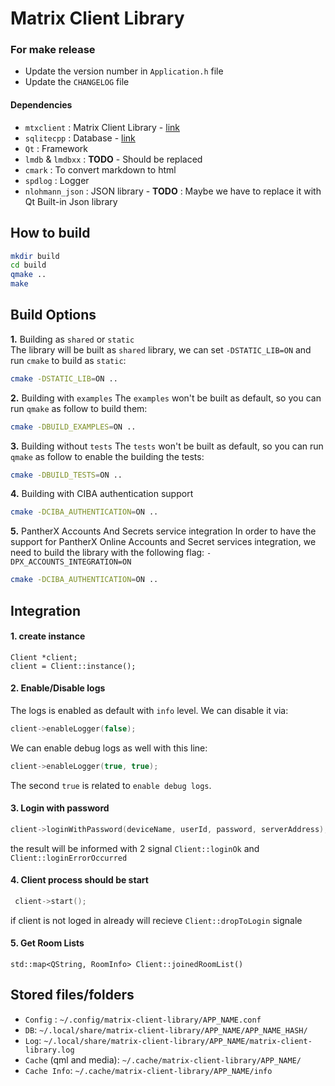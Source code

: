 # Matrix Client Library

### For make release

* Update the version number in `Application.h` file
* Update the `CHANGELOG` file

#### Dependencies
 * `mtxclient`          : Matrix Client Library - [link](https://github.com/Nheko-Reborn/mtxclient)
 * `sqlitecpp`          : Database - [link](https://github.com/SRombauts/SQLiteCpp)
 * `Qt`                 : Framework
 * `lmdb` & `lmdbxx`    : __TODO__ - Should be replaced
 * `cmark`              : To convert markdown to html
 * `spdlog`             : Logger
 * `nlohmann_json`      : JSON library - __TODO__ : Maybe we have to replace it with Qt Built-in Json library 

## How to build

```bash
mkdir build
cd build
qmake ..
make
```

## Build Options
**1.** Building as `shared` or `static`  
The library will be built as `shared` library, we can set `-DSTATIC_LIB=ON` and run `cmake` to build as `static`:

```bash
cmake -DSTATIC_LIB=ON ..
```

**2.** Building with `examples`
The `examples` won't be built as default, so you can run `qmake` as follow to build them:

```bash
cmake -DBUILD_EXAMPLES=ON ..
```

**3.** Building without `tests`
The `tests` won't be built as default, so you can run `qmake` as follow to enable the building the tests:

```bash
cmake -DBUILD_TESTS=ON ..
```

**4.** Building with CIBA authentication support

```bash
cmake -DCIBA_AUTHENTICATION=ON ..
```

**5.** PantherX Accounts And Secrets service integration
In order to have the support for PantherX Online Accounts and Secret services integration, we need to build the library with the following flag: `-DPX_ACCOUNTS_INTEGRATION=ON`

```bash
cmake -DCIBA_AUTHENTICATION=ON ..
```


## Integration
#### 1. create instance 
```
Client *client;
client = Client::instance();
```

#### 2. Enable/Disable logs
The logs is enabled as default with `info` level. We can disable it via:
```cpp
client->enableLogger(false);
```

We can enable debug logs as well with this line:
```cpp
client->enableLogger(true, true);
```
The second `true` is related to `enable debug logs`.


#### 3. Login with password
```cpp
client->loginWithPassword(deviceName, userId, password, serverAddress); 

```
the result will be informed with 2 signal `Client::loginOk` and `Client::loginErrorOccurred`

#### 4. Client process should be start
```cpp
 client->start();
```
if client is not loged in already will recieve `Client::dropToLogin` signale 


#### 5. Get Room Lists
```
std::map<QString, RoomInfo> Client::joinedRoomList()
```


## Stored files/folders

* `Config` : `~/.config/matrix-client-library/APP_NAME.conf`
* `DB`: `~/.local/share/matrix-client-library/APP_NAME/APP_NAME_HASH/`
* `Log`: `~/.local/share/matrix-client-library/APP_NAME/matrix-client-library.log`
* `Cache` (qml and media): `~/.cache/matrix-client-library/APP_NAME/`
* `Cache Info`: `~/.cache/matrix-client-library/APP_NAME/info`

